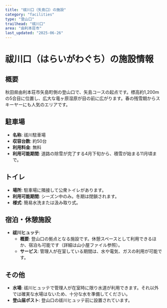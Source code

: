 ```yaml
---
title: "祓川口（矢島口）の施設"
category: "facilities"
type: "登山口"
trailhead: "祓川口"
area: "由利本荘市"
last_updated: "2025-06-26"
---
```


# 祓川口（はらいがわぐち）の施設情報

## 概要
秋田県由利本荘市矢島町側の登山口で、矢島コースの起点です。標高約1,200mの5合目に位置し、広大な竜ヶ原湿原が目の前に広がります。春の残雪期からスキーヤーにも人気のエリアです。

## 駐車場
- **名称**: 祓川駐車場
- **収容台数**: 約50台
- **利用料金**: 無料
- **利用可能期間**: 道路の除雪が完了する4月下旬から、積雪が始まる11月頃まで。

## トイレ
- **場所**: 駐車場に隣接して公衆トイレがあります。
- **利用可能期間**: シーズン中のみ。冬期は閉鎖されます。
- **様式**: 簡易水洗または汲み取り式。

## 宿泊・休憩施設
- **祓川ヒュッテ**:
    - **概要**: 登山口の拠点となる施設です。休憩スペースとして利用できるほか、宿泊も可能です（詳細は山小屋ファイル参照）。
    - **サービス**: 管理人が在室している期間は、水や電気、ガスの利用が可能です。

## その他
- **水場**: 祓川ヒュッテで管理人が在室時に限り水道が利用できます。それ以外では確実な水場はないため、十分な水を準備してください。
- **登山届ポスト**: 登山口の祓川ヒュッテ前に設置されています。